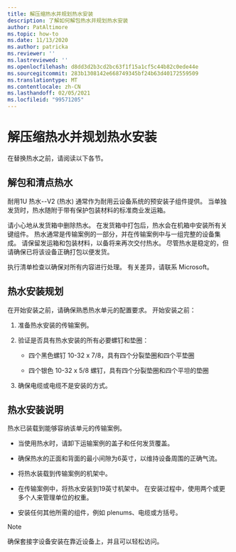```yaml
---
title: 解压缩热水并规划热水安装
description: 了解如何解包热水并规划热水安装
author: PatAltimore
ms.topic: how-to
ms.date: 11/13/2020
ms.author: patricka
ms.reviewer: ''
ms.lastreviewed: ''
ms.openlocfilehash: d8dd3d2b3cd2bc63f1f15a1cf5c44b82c0ede44e
ms.sourcegitcommit: 283b1308142e668749345bf24b63d40172559509
ms.translationtype: MT
ms.contentlocale: zh-CN
ms.lasthandoff: 02/05/2021
ms.locfileid: "99571205"
---
```

# <a name="unpack-the-heater-and-plan-the-heater-installation"></a>解压缩热水并规划热水安装

在替换热水之前，请阅读以下各节。

## <a name="unpacking-and-taking-inventory-of-the-heater"></a>解包和清点热水

耐用1U 热水--V2 (热水) 通常作为耐用云设备系统的预安装子组件提供。
当单独发货时，热水随附于带有保护包装材料的标准商业发运箱。

请小心地从发货箱中删除热水。 在发货箱中打包后，热水会在机箱中安装所有关键组件。 热水通常是传输案例的一部分，并在传输案例中与一组完整的设备集成。 请保留发运箱和包装材料，以备将来再次交付热水。 尽管热水是稳定的，但请确保已将该设备正确打包以便发货。

执行清单检查以确保对所有内容进行处理。 有关差异，请联系 Microsoft。

## <a name="heater-installation-planning"></a>热水安装规划

在开始安装之前，请确保熟悉热水单元的配置要求。 开始安装之前：

1.  准备热水安装的传输案例。

2.  验证是否具有热水安装的所有必要螺钉和垫圈：

    -   四个黑色螺钉 10-32 x 7/8，具有四个分裂垫圈和四个平垫圈

    -   四个银色 10-32 x 5/8 螺钉，具有四个分裂垫圈和四个平坦的垫圈

3.  确保电缆或电缆不是安装的方式。

## <a name="heater-installation-notes"></a>热水安装说明

热水已装载到能够容纳该单元的传输案例。

-   当使用热水时，请卸下运输案例的盖子和任何发货覆盖。

-   确保热水的正面和背面的最小间隙为6英寸，以维持设备周围的正确气流。

-   将热水装载到传输案例的机架中。

-   在传输案例中，将热水安装到19英寸机架中。 在安装过程中，使用两个或更多个人来管理单位的权重。

-   安装任何其他所需的组件，例如 plenums、电缆或方括号。

> [!NOTE]
> 确保套接字设备安装在靠近设备上，并且可以轻松访问。

